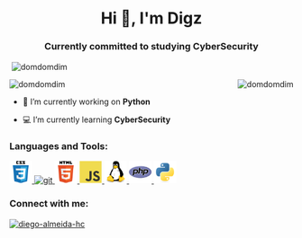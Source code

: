 
<h1 align="center">Hi 👋, I'm Digz</h1>
<h3 align="center">Currently committed to studying CyberSecurity</h3>
<p>&nbsp;<img align="center" width=950px height=300px src="https://github-readme-stats.vercel.app/api?username=domdomdim&show_icons=true&locale=en" alt="domdomdim" /></p>

<p align="left"> <img src="https://komarev.com/ghpvc/?username=domdomdim&label=Profile%20views&color=0e75b6&style=flat" alt="domdomdim" /> <img align="right" src="https://github-readme-stats.vercel.app/api/top-langs?username=domdomdim&show_icons=true&locale=en&layout=compact" alt="domdomdim" /></p>

- 🐉 I’m currently working on **Python**

- 💻 I’m currently learning **CyberSecurity**

<h3 align="left">Languages and Tools:</h3>
<p align="left"> <a href="https://www.w3schools.com/css/" target="_blank" rel="noreferrer"> <img src="https://raw.githubusercontent.com/devicons/devicon/master/icons/css3/css3-original-wordmark.svg" alt="css3" width="40" height="40"/>     </a> <a href="https://git-scm.com/" target="_blank" rel="noreferrer"> <img src="https://www.vectorlogo.zone/logos/git-scm/git-scm-icon.svg" alt="git" width="40" height="40"/> </a> <a href="https://www.w3.org/html/" target="_blank" rel="noreferrer"> <img src="https://raw.githubusercontent.com/devicons/devicon/master/icons/html5/html5-original-wordmark.svg" alt="html5" width="40" height="40"/> </a> <a href="https://developer.mozilla.org/en-US/docs/Web/JavaScript" target="_blank" rel="noreferrer"> <img src="https://raw.githubusercontent.com/devicons/devicon/master/icons/javascript/javascript-original.svg" alt="javascript" width="40" height="40"/> </a> <a href="https://www.linux.org/" target="_blank" rel="noreferrer"> <img src="https://raw.githubusercontent.com/devicons/devicon/master/icons/linux/linux-original.svg" alt="linux" width="40" height="40"/> </a> <a href="https://www.php.net" target="_blank" rel="noreferrer"> <img src="https://raw.githubusercontent.com/devicons/devicon/master/icons/php/php-original.svg" alt="php" width="40" height="40"/> </a> <a href="https://www.python.org" target="_blank" rel="noreferrer"> <img src="https://raw.githubusercontent.com/devicons/devicon/master/icons/python/python-original.svg" alt="python" width="40" height="40"/> </a> </p>

<h3 align="left">Connect with me:</h3>
<p align="left">
<a href="https://linkedin.com/in/diego-almeida-hc" target="blank"><img align="center" src="https://raw.githubusercontent.com/rahuldkjain/github-profile-readme-generator/master/src/images/icons/Social/linked-in-alt.svg" alt="diego-almeida-hc" height="30" width="40" /></a>
</p>

